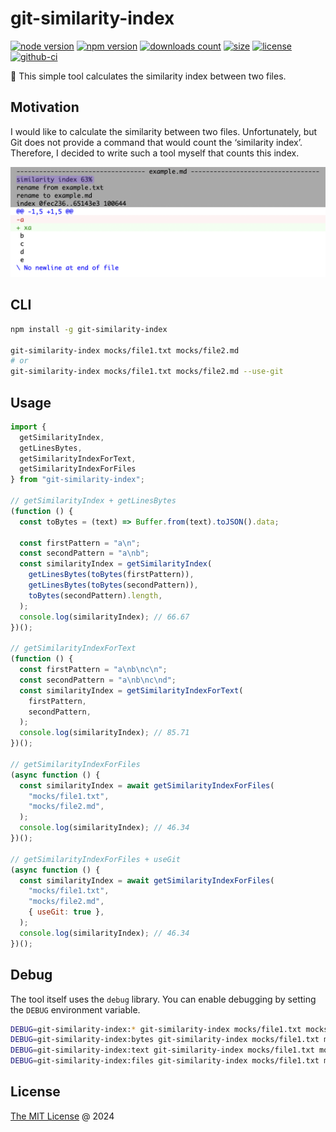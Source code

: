 # git-similarity-index

[![node version](https://img.shields.io/node/v/git-similarity-index.svg)](https://www.npmjs.com/package/git-similarity-index)
[![npm version](https://badge.fury.io/js/git-similarity-index.svg)](https://badge.fury.io/js/git-similarity-index)
[![downloads count](https://img.shields.io/npm/dt/git-similarity-index.svg)](https://www.npmjs.com/package/git-similarity-index)
[![size](https://packagephobia.com/badge?p=git-similarity-index)](https://packagephobia.com/result?p=git-similarity-index)
[![license](https://img.shields.io/npm/l/git-similarity-index.svg)](https://piecioshka.mit-license.org)
[![github-ci](https://github.com/piecioshka/git-similarity-index/actions/workflows/testing.yml/badge.svg)](https://github.com/piecioshka/git-similarity-index/actions/workflows/testing.yml)

🔨 This simple tool calculates the similarity index between two files.

## Motivation

I would like to calculate the similarity between two files. Unfortunately, but Git does not provide a command that would count the ‘similarity index’. Therefore, I decided to write such a tool myself that counts this index.

![](./screenshots/demo-similarity-index.png)

## CLI

```bash
npm install -g git-similarity-index

git-similarity-index mocks/file1.txt mocks/file2.md
# or
git-similarity-index mocks/file1.txt mocks/file2.md --use-git
```

## Usage

```js
import {
  getSimilarityIndex,
  getLinesBytes,
  getSimilarityIndexForText,
  getSimilarityIndexForFiles
} from "git-similarity-index";

// getSimilarityIndex + getLinesBytes
(function () {
  const toBytes = (text) => Buffer.from(text).toJSON().data;

  const firstPattern = "a\n";
  const secondPattern = "a\nb";
  const similarityIndex = getSimilarityIndex(
    getLinesBytes(toBytes(firstPattern)),
    getLinesBytes(toBytes(secondPattern)),
    toBytes(secondPattern).length,
  );
  console.log(similarityIndex); // 66.67
})();

// getSimilarityIndexForText
(function () {
  const firstPattern = "a\nb\nc\n";
  const secondPattern = "a\nb\nc\nd";
  const similarityIndex = getSimilarityIndexForText(
    firstPattern,
    secondPattern,
  );
  console.log(similarityIndex); // 85.71
})();

// getSimilarityIndexForFiles
(async function () {
  const similarityIndex = await getSimilarityIndexForFiles(
    "mocks/file1.txt",
    "mocks/file2.md",
  );
  console.log(similarityIndex); // 46.34
})();

// getSimilarityIndexForFiles + useGit
(async function () {
  const similarityIndex = await getSimilarityIndexForFiles(
    "mocks/file1.txt",
    "mocks/file2.md",
    { useGit: true },
  );
  console.log(similarityIndex); // 46.34
})();
```

## Debug

The tool itself uses the `debug` library. You can enable debugging by setting the `DEBUG` environment variable.

```bash
DEBUG=git-similarity-index:* git-similarity-index mocks/file1.txt mocks/file2.md
DEBUG=git-similarity-index:bytes git-similarity-index mocks/file1.txt mocks/file2.md
DEBUG=git-similarity-index:text git-similarity-index mocks/file1.txt mocks/file2.md
DEBUG=git-similarity-index:files git-similarity-index mocks/file1.txt mocks/file2.md
```

## License

[The MIT License](https://piecioshka.mit-license.org) @ 2024
